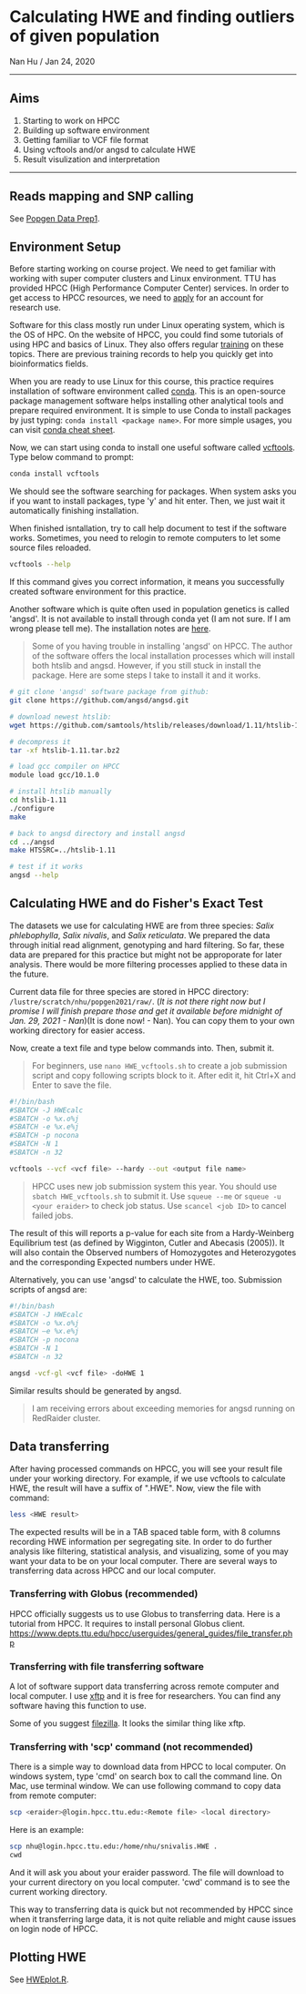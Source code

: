 # Calculating HWE and finding outliers of given population
Nan Hu / Jan 24, 2020

---
## Aims
1. Starting to work on HPCC
2. Building up software environment
3. Getting familiar to VCF file format
4. Using vcftools and/or angsd to calculate HWE
5. Result visulization and interpretation 
---
## Reads mapping and SNP calling
See [Popgen Data Prep1](https://github.com/gudusanjiao/popgen2021/blob/main/Population%20Genetics%20Data%20Analysis%201.pptx).

## Environment Setup
Before starting working on course project. We need to get familiar with working with super computer clusters and Linux environment. TTU has provided HPCC (High Performance Computer Center) services. In order to get access to HPCC resources, we need to [apply](https://www.depts.ttu.edu/hpcc/accounts/studentrequest.php) for an account for research use. 

Software for this class mostly run under Linux operating system, which is the OS of HPC. On the website of HPCC, you could find some tutorials of using HPC and basics of Linux. They also offers regular [training](https://www.depts.ttu.edu/hpcc/about/training.php) on these topics. There are previous training records to help you quickly get into  bioinformatics fields.

When you are ready to use Linux for this course, this practice requires installation of software environment called [conda](https://docs.conda.io/projects/conda/en/latest/user-guide/install/index.html). This is an open-source package management software helps installing other analytical tools and prepare required environment. It is simple to use Conda to install packages by just typing: ```conda install <package name>```. For more simple usages, you can visit [conda cheat sheet](https://docs.conda.io/projects/conda/en/latest/user-guide/cheatsheet.html).

Now, we can start using conda to install one useful software called [vcftools](http://vcftools.sourceforge.net/). Type below command to prompt:
```bash
conda install vcftools
```
We should see the software searching for packages. When system asks you if you want to install packages, type 'y' and hit enter. Then, we just wait it automatically finishing installation.

When finished isntallation, try to call help document to test if the software works. Sometimes, you need to relogin to remote computers to let some source files reloaded.
```bash
vcftools --help
```
If this command gives you correct information, it means you successfully created software environment for this practice.

Another software which is quite often used in population genetics is called 'angsd'. It is not available to install through conda yet (I am not sure. If I am wrong please tell me). The installation notes are [here](https://github.com/ANGSD/angsd/blob/master/README.md).

> Some of you having trouble in installing 'angsd' on HPCC. The author of the software offers the local installation processes which will install both htslib and angsd. However, if you still stuck in install the package. Here are some steps I take to install it and it works. 
```bash
# git clone 'angsd' software package from github:
git clone https://github.com/angsd/angsd.git

# download newest htslib:
wget https://github.com/samtools/htslib/releases/download/1.11/htslib-1.11.tar.bz2

# decompress it
tar -xf htslib-1.11.tar.bz2

# load gcc compiler on HPCC
module load gcc/10.1.0

# install htslib manually
cd htslib-1.11
./configure
make

# back to angsd directory and install angsd
cd ../angsd
make HTSSRC=../htslib-1.11

# test if it works
angsd --help
```

## Calculating HWE and do Fisher's Exact Test
The datasets we use for calculating HWE are from three species: *Salix phlebophylla*, *Salix nivalis*, and *Salix reticulata*. We prepared the data through initial read alignment, genotyping and hard filtering. So far, these data are prepared for this practice but might not be approporate for later analysis. There would be more filtering processes applied to these data in the future.

Current data file for three species are stored in HPCC directory: ```/lustre/scratch/nhu/popgen2021/raw/```. (*It is not there right now but I promise I will finish prepare those and get it available before midnight of Jan. 29, 2021 - Nan*)(It is done now! - Nan). You can copy them to your own working directory for easier access.

Now, create a text file and type below commands into. Then, submit it.
> For beginners, use `nano HWE_vcftools.sh` to create a job submission script and copy following scripts block to it. After edit it, hit Ctrl+X and Enter to save the file.
```bash
#!/bin/bash
#SBATCH -J HWEcalc
#SBATCH -o %x.o%j
#SBATCH -e %x.e%j
#SBATCH -p nocona
#SBATCH -N 1
#SBATCH -n 32

vcftools --vcf <vcf file> --hardy --out <output file name>
```
> HPCC uses new job submission system this year. You should use `sbatch HWE_vcftools.sh` to submit it. Use `squeue --me` or `squeue -u <your eraider>` to check job status. Use `scancel <job ID>` to cancel failed jobs.

The result of this will reports a p-value for each site from a Hardy-Weinberg Equilibrium test (as defined by Wigginton, Cutler and Abecasis (2005)). It will also contain the Observed numbers of Homozygotes and Heterozygotes and the corresponding Expected numbers under HWE.

Alternatively, you can use 'angsd' to calculate the HWE, too. Submission scripts of angsd are:
```bash
#!/bin/bash
#SBATCH -J HWEcalc
#SBATCH -o %x.o%j
#SBATCH –e %x.e%j
#SBATCH -p nocona
#SBATCH -N 1
#SBATCH -n 32

angsd -vcf-gl <vcf file> -doHWE 1
```
Similar results should be generated by angsd. 
> I am receiving errors about exceeding memories for angsd running on RedRaider cluster.

## Data transferring
After having processed commands on HPCC, you will see your result file under your working directory. For example, if we use vcftools to calculate HWE, the result will have a suffix of ".HWE". Now, view the file with command:
```bash
less <HWE result>
```
The expected results will be in a TAB spaced table form, with 8 columns recording HWE information per segregating site. In order to do further analysis like filtering, statistical analysis, and visualizing, some of you may want your data to be on your local computer. There are several ways to transferring data across HPCC and our local computer. 
### Transferring with Globus (recommended)
HPCC officially suggests us to use Globus to transferring data. Here is a tutorial from HPCC. It requires to install personal Globus client.
https://www.depts.ttu.edu/hpcc/userguides/general_guides/file_transfer.php

### Transferring with file transferring software
A lot of software support data transferring across remote computer and local computer. I use [xftp](https://www.netsarang.com/en/xftp/) and it is free for researchers. You can find any software having this function to use.

Some of you suggest [filezilla](https://filezilla-project.org/). It looks the similar thing like xftp.

### Transferring with 'scp' command (not recommended)
There is a simple way to download data from HPCC to local computer. On windows system, type 'cmd' on search box to call the command line. On Mac, use terminal window. We can use following command to copy data from remote computer:
```bash
scp <eraider>@login.hpcc.ttu.edu:<Remote file> <local directory>
```
Here is an example:
```bash
scp nhu@login.hpcc.ttu.edu:/home/nhu/snivalis.HWE .
cwd
```
And it will ask you about your eraider password. The file will download to your current directory on you local computer. 'cwd' command is to see the current working directory.

This way to transferring data is quick but not recommended by HPCC since when it transferring large data, it is not quite reliable and might cause issues on login node of HPCC.

## Plotting HWE
See [HWEplot.R](https://github.com/gudusanjiao/popgen2021/blob/main/HWEplot.R).
